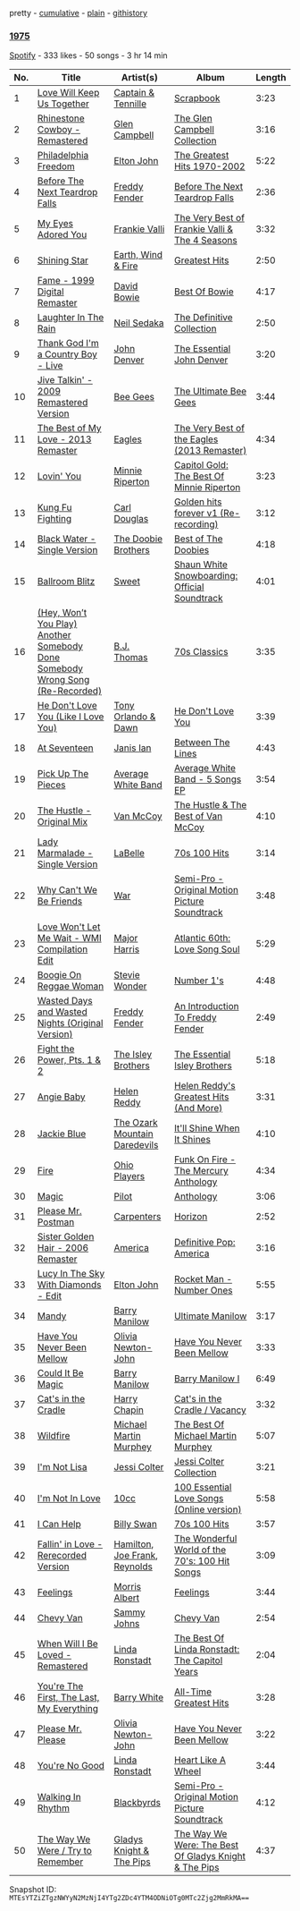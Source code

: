pretty - [cumulative](/playlists/cumulative/67FrRIrS2v0WAs8yE2JTUM.md) - [plain](/playlists/plain/67FrRIrS2v0WAs8yE2JTUM) - [githistory](https://github.githistory.xyz/mackorone/spotify-playlist-archive/blob/main/playlists/plain/67FrRIrS2v0WAs8yE2JTUM)

### [1975](https://open.spotify.com/playlist/67FrRIrS2v0WAs8yE2JTUM)

> 

[Spotify](https://open.spotify.com/user/spotify) - 333 likes - 50 songs - 3 hr 14 min

| No. | Title | Artist(s) | Album | Length |
|---|---|---|---|---|
| 1 | [Love Will Keep Us Together](https://open.spotify.com/track/10pcZvQ4QTKeHRvTUAeHVD) | [Captain & Tennille](https://open.spotify.com/artist/7BEfMxbaqx6dOpbtlEqScm) | [Scrapbook](https://open.spotify.com/album/6ezk9jUCncL6Dx7fdO7JfB) | 3:23 |
| 2 | [Rhinestone Cowboy \- Remastered](https://open.spotify.com/track/2Rlb9iEW5T3AdT9rnmbO91) | [Glen Campbell](https://open.spotify.com/artist/59hLmB5DrdihCYtNeFeW1U) | [The Glen Campbell Collection](https://open.spotify.com/album/7esu5PX4oISwISKn6H1JZn) | 3:16 |
| 3 | [Philadelphia Freedom](https://open.spotify.com/track/3KFSoXU5dom16qdvKEAMsx) | [Elton John](https://open.spotify.com/artist/3PhoLpVuITZKcymswpck5b) | [The Greatest Hits 1970\-2002](https://open.spotify.com/album/6CPTYd8BQRbF6VzhnTWIfL) | 5:22 |
| 4 | [Before The Next Teardrop Falls](https://open.spotify.com/track/4zR3RFKaodBHDeyhT7QDgI) | [Freddy Fender](https://open.spotify.com/artist/0SNdq9iJyup4XY6JbNHbt6) | [Before The Next Teardrop Falls](https://open.spotify.com/album/2zcVxVCdr2LE40QYvh1NAh) | 2:36 |
| 5 | [My Eyes Adored You](https://open.spotify.com/track/2cqVnbTiYgdun186IbDRwm) | [Frankie Valli](https://open.spotify.com/artist/3CDKmzJu6uwEGnPLLZffpD) | [The Very Best of Frankie Valli & The 4 Seasons](https://open.spotify.com/album/0NUEQILaBzavnzcMEs4buZ) | 3:32 |
| 6 | [Shining Star](https://open.spotify.com/track/26VrotMHCu4m9I1rbHB1GN) | [Earth, Wind & Fire](https://open.spotify.com/artist/4QQgXkCYTt3BlENzhyNETg) | [Greatest Hits](https://open.spotify.com/album/339IjdizH8YIpwOUbUWGjl) | 2:50 |
| 7 | [Fame \- 1999 Digital Remaster](https://open.spotify.com/track/2ItkFlbbaEfZ69sIuSeJqa) | [David Bowie](https://open.spotify.com/artist/0oSGxfWSnnOXhD2fKuz2Gy) | [Best Of Bowie](https://open.spotify.com/album/4SFOg7ds45qWIsgzpbhXJf) | 4:17 |
| 8 | [Laughter In The Rain](https://open.spotify.com/track/5kK5QHkx544IrrXBngWct3) | [Neil Sedaka](https://open.spotify.com/artist/5N6GwJzOcOY5kv8p0NjhYL) | [The Definitive Collection](https://open.spotify.com/album/00lyZYZv9DXihmbMpcNjMb) | 2:50 |
| 9 | [Thank God I'm a Country Boy \- Live](https://open.spotify.com/track/6n7bcDnJOuKj3Zc5FbnaWs) | [John Denver](https://open.spotify.com/artist/7EK1bQADBoqbYXnT4Cqv9w) | [The Essential John Denver](https://open.spotify.com/album/6f07FdTqnh4Wj71VqpPgz5) | 3:20 |
| 10 | [Jive Talkin' \- 2009 Remastered Version](https://open.spotify.com/track/5bKeVLylKwjv8KrAejxGOK) | [Bee Gees](https://open.spotify.com/artist/1LZEQNv7sE11VDY3SdxQeN) | [The Ultimate Bee Gees](https://open.spotify.com/album/3JXTUy5Ccdpe79HUgUiMF9) | 3:44 |
| 11 | [The Best of My Love \- 2013 Remaster](https://open.spotify.com/track/6x8C7SBqQukeaeh9etWdZY) | [Eagles](https://open.spotify.com/artist/0ECwFtbIWEVNwjlrfc6xoL) | [The Very Best of the Eagles \(2013 Remaster\)](https://open.spotify.com/album/5J0VCIp4TTsZBKOqWdbBSa) | 4:34 |
| 12 | [Lovin' You](https://open.spotify.com/track/4twhYPDyCP6ICeW3TtQVxP) | [Minnie Riperton](https://open.spotify.com/artist/2i1IdHG5w0wiSmJGoqAGlj) | [Capitol Gold: The Best Of Minnie Riperton](https://open.spotify.com/album/1Zc6fY5TjkirFsQIeX7KFL) | 3:23 |
| 13 | [Kung Fu Fighting](https://open.spotify.com/track/5t0Pxx2Yy3emqcla0EsINn) | [Carl Douglas](https://open.spotify.com/artist/5Pqx4mXYDGIDcg8E5FYjZ8) | [Golden hits forever v1 \(Re\-recording\)](https://open.spotify.com/album/62zOs1SNh5RIc3d5SdPQzK) | 3:12 |
| 14 | [Black Water \- Single Version](https://open.spotify.com/track/3x1v32I3SZNvC7q7bDhcGm) | [The Doobie Brothers](https://open.spotify.com/artist/39T6qqI0jDtSWWioX8eGJz) | [Best of The Doobies](https://open.spotify.com/album/32xyhzHlGGsDvs1E7qihRA) | 4:18 |
| 15 | [Ballroom Blitz](https://open.spotify.com/track/0JFc1TPOJtdrjytTMQa5Yh) | [Sweet](https://open.spotify.com/artist/3JaAGmSTpJK35DqWrDUzBz) | [Shaun White Snowboarding: Official Soundtrack](https://open.spotify.com/album/0QWjK3wGoCug92yQIeBdxu) | 4:01 |
| 16 | [\(Hey, Won’t You Play\) Another Somebody Done Somebody Wrong Song \(Re\-Recorded\)](https://open.spotify.com/track/0dNiJNcfP8sDFM1Fyz89vr) | [B.J\. Thomas](https://open.spotify.com/artist/0uUNzXylqsZdmFDwdxaP1V) | [70s Classics](https://open.spotify.com/album/0BHvTtxYQvZA9Ya6KewuX1) | 3:35 |
| 17 | [He Don't Love You \(Like I Love You\)](https://open.spotify.com/track/0XaaoZUWQFzcFiQbXKhABU) | [Tony Orlando & Dawn](https://open.spotify.com/artist/72NXpYBIaTfEeAAsxXLs0P) | [He Don't Love You](https://open.spotify.com/album/7KmJicIwOmhICUqD1ndi6V) | 3:39 |
| 18 | [At Seventeen](https://open.spotify.com/track/2mccPWSk3iNCw2697EzxCN) | [Janis Ian](https://open.spotify.com/artist/5c9uFWpZY2MTlk7Rft0tgp) | [Between The Lines](https://open.spotify.com/album/321HJjUwx91lf5XWnpiX7z) | 4:43 |
| 19 | [Pick Up The Pieces](https://open.spotify.com/track/1Apsc59v5KojwhFEVmYoe4) | [Average White Band](https://open.spotify.com/artist/3tx8fyu3c4OBP5nejYtUOb) | [Average White Band \- 5 Songs EP](https://open.spotify.com/album/74m662ll3NHZROH6ld1Deg) | 3:54 |
| 20 | [The Hustle \- Original Mix](https://open.spotify.com/track/75PHqzep3Lf11sIYP5ps5q) | [Van McCoy](https://open.spotify.com/artist/0bShb58TO0fM5jOjXhB1WT) | [The Hustle & The Best of Van McCoy](https://open.spotify.com/album/0QdIm38ml7jHplmYOqazbF) | 4:10 |
| 21 | [Lady Marmalade \- Single Version](https://open.spotify.com/track/3bFK0tj9d6IWdAUSX3oylo) | [LaBelle](https://open.spotify.com/artist/3DznKagEU8yMQZR9z33Da5) | [70s 100 Hits](https://open.spotify.com/album/1k7WkNHGPNPnri2tsowvtg) | 3:14 |
| 22 | [Why Can't We Be Friends](https://open.spotify.com/track/0Rkc2k7fhcla1LRSjZUGTN) | [War](https://open.spotify.com/artist/3ICyfoySNDZqtBVmaBT84I) | [Semi\-Pro \- Original Motion Picture Soundtrack](https://open.spotify.com/album/3U3BdoxSfeiLf1yrf3aMAE) | 3:48 |
| 23 | [Love Won't Let Me Wait \- WMI Compilation Edit](https://open.spotify.com/track/2HsSB8TgK43HHyLAFEBaC7) | [Major Harris](https://open.spotify.com/artist/0mpVqJaKwg11LdSRrvI0PL) | [Atlantic 60th: Love Song Soul](https://open.spotify.com/album/7M0fftlBwWyIoVsjqsAnkO) | 5:29 |
| 24 | [Boogie On Reggae Woman](https://open.spotify.com/track/4IbO6Y9VBWvNaiRrQPHuIW) | [Stevie Wonder](https://open.spotify.com/artist/7guDJrEfX3qb6FEbdPA5qi) | [Number 1's](https://open.spotify.com/album/5x7vXXWapy8cUmdSuwpUy1) | 4:48 |
| 25 | [Wasted Days and Wasted Nights \(Original Version\)](https://open.spotify.com/track/4pvb6DyuoMyftAGT1GXoA8) | [Freddy Fender](https://open.spotify.com/artist/0SNdq9iJyup4XY6JbNHbt6) | [An Introduction To Freddy Fender](https://open.spotify.com/album/1HGe89M4PixGQWzLrSFjbW) | 2:49 |
| 26 | [Fight the Power, Pts\. 1 & 2](https://open.spotify.com/track/4QODcUC2Ns0TdEbNroqvrm) | [The Isley Brothers](https://open.spotify.com/artist/53QzNeFpzAaXYnrDBbDrIp) | [The Essential Isley Brothers](https://open.spotify.com/album/6EgsYSfVYAygvcDvC1IO8v) | 5:18 |
| 27 | [Angie Baby](https://open.spotify.com/track/7Jx87mZSCjUWlVDCLiRFK6) | [Helen Reddy](https://open.spotify.com/artist/0Sq7oGrYEe0BDmb13wgjOO) | [Helen Reddy's Greatest Hits \(And More\)](https://open.spotify.com/album/2CGgJ9PpKXTDCEvJ6qS9AV) | 3:31 |
| 28 | [Jackie Blue](https://open.spotify.com/track/1R9EHsvzpXwOvlGkgDmE55) | [The Ozark Mountain Daredevils](https://open.spotify.com/artist/7jM2XoJBKhdL8oNnDr4re9) | [It'll Shine When It Shines](https://open.spotify.com/album/558WlMriwRXU9I2Hq6JMzG) | 4:10 |
| 29 | [Fire](https://open.spotify.com/track/2R4T2Nxu8dZD4KmECfVliG) | [Ohio Players](https://open.spotify.com/artist/6m30rs1IQqnWqV5nKMpU7U) | [Funk On Fire \- The Mercury Anthology](https://open.spotify.com/album/4FBrvP2RlrIrQCoO0HL2ty) | 4:34 |
| 30 | [Magic](https://open.spotify.com/track/6c1PtwU8vG4le6XwpJIU2W) | [Pilot](https://open.spotify.com/artist/6PwcexHTG0qJWQQwp05Bpm) | [Anthology](https://open.spotify.com/album/1N3q10isGlFhO9ADa0rI8d) | 3:06 |
| 31 | [Please Mr\. Postman](https://open.spotify.com/track/6eVOlcghvV4pB2gIQvcDKt) | [Carpenters](https://open.spotify.com/artist/1eEfMU2AhEo7XnKgL7c304) | [Horizon](https://open.spotify.com/album/2gByYsDFncvtJUzPmI53s1) | 2:52 |
| 32 | [Sister Golden Hair \- 2006 Remaster](https://open.spotify.com/track/0S4fNxBbROY6XBqW4wPDN5) | [America](https://open.spotify.com/artist/35U9lQaRWSQISxQAB94Meo) | [Definitive Pop: America](https://open.spotify.com/album/074qwgdr7Vn4rkqR4O5rK8) | 3:16 |
| 33 | [Lucy In The Sky With Diamonds \- Edit](https://open.spotify.com/track/2mQPKwRXPeIo0kMy22h2Pc) | [Elton John](https://open.spotify.com/artist/3PhoLpVuITZKcymswpck5b) | [Rocket Man \- Number Ones](https://open.spotify.com/album/2sXllDaZxKLSSHGe0deMWA) | 5:55 |
| 34 | [Mandy](https://open.spotify.com/track/4oV4dVj0evVFhjPLvUz8w8) | [Barry Manilow](https://open.spotify.com/artist/3alW3LYQS8K29z8C8NSLIX) | [Ultimate Manilow](https://open.spotify.com/album/2GAmoT3vdSG2OKA1pwFjwG) | 3:17 |
| 35 | [Have You Never Been Mellow](https://open.spotify.com/track/5ehVOC0zSdwWqyZlhomJSi) | [Olivia Newton\-John](https://open.spotify.com/artist/4BoRxUdrcgbbq1rxJvvhg9) | [Have You Never Been Mellow](https://open.spotify.com/album/0nDDIFFIpw5F1fSKe84UU9) | 3:33 |
| 36 | [Could It Be Magic](https://open.spotify.com/track/6FDrn47S3Q4s9rhLHm4um0) | [Barry Manilow](https://open.spotify.com/artist/3alW3LYQS8K29z8C8NSLIX) | [Barry Manilow I](https://open.spotify.com/album/57vciHCWBA2JvPDdhZ5dHE) | 6:49 |
| 37 | [Cat's in the Cradle](https://open.spotify.com/track/6hLqEJg2GnnDG4W0Y64hyD) | [Harry Chapin](https://open.spotify.com/artist/42q4Ivs7tAiCZ5C7eG5q4c) | [Cat's in the Cradle / Vacancy](https://open.spotify.com/album/2Nh9PmJwU1W7d06m7woqB1) | 3:32 |
| 38 | [Wildfire](https://open.spotify.com/track/737c89v3Zdit8EUyNJ7KeS) | [Michael Martin Murphey](https://open.spotify.com/artist/4jL1usPiGDK8TD46zJP4gu) | [The Best Of Michael Martin Murphey](https://open.spotify.com/album/4oNkliPdTLg2FHIDp4PgDN) | 5:07 |
| 39 | [I'm Not Lisa](https://open.spotify.com/track/2G9HPwBaHica41sMtQ7QvX) | [Jessi Colter](https://open.spotify.com/artist/43HpW8B5gYRnYbSzm37n5v) | [Jessi Colter Collection](https://open.spotify.com/album/1ik8galDoBJrMqOAf4n6PZ) | 3:21 |
| 40 | [I'm Not In Love](https://open.spotify.com/track/6pWOFsrc9iho2uqhbHK1kV) | [10cc](https://open.spotify.com/artist/6i6WlGzQtXtz7GcC5H5st5) | [100 Essential Love Songs \(Online version\)](https://open.spotify.com/album/3UgnOTcOt4JlplBn3eL82v) | 5:58 |
| 41 | [I Can Help](https://open.spotify.com/track/6oDOACuzVZPMNaAfLGpCWG) | [Billy Swan](https://open.spotify.com/artist/6nNkKMkPl1qBCEW3Al9eVV) | [70s 100 Hits](https://open.spotify.com/album/1k7WkNHGPNPnri2tsowvtg) | 3:57 |
| 42 | [Fallin' in Love \- Rerecorded Version](https://open.spotify.com/track/5TR0TfoUWUwaOWeCXELy5m) | [Hamilton](https://open.spotify.com/artist/56xde3bnvx5G7v6Grx4985), [Joe Frank](https://open.spotify.com/artist/4XhH1SoXmjHPye3Ax2rbgy), [Reynolds](https://open.spotify.com/artist/5wvbmLEn1xBIy0w8Ze2CLr) | [The Wonderful World of the 70's: 100 Hit Songs](https://open.spotify.com/album/5pVffpSDVlqPRADnKRmSRE) | 3:09 |
| 43 | [Feelings](https://open.spotify.com/track/7sbRf4ILKrUnzImzxxO94k) | [Morris Albert](https://open.spotify.com/artist/4sFsq7NFJ0zz0uN3Zb6QJ9) | [Feelings](https://open.spotify.com/album/2eTfwo3P67ae9tXKNt5ZHU) | 3:44 |
| 44 | [Chevy Van](https://open.spotify.com/track/3O3HTZ2O88k9zlC913mQzL) | [Sammy Johns](https://open.spotify.com/artist/5L2UqkzpfZD5OpdA6fSfVH) | [Chevy Van](https://open.spotify.com/album/38p3U3WzgfMz9GnC0Ujrp8) | 2:54 |
| 45 | [When Will I Be Loved \- Remastered](https://open.spotify.com/track/2MCiAzjR2Uo9cZUnWhGIRI) | [Linda Ronstadt](https://open.spotify.com/artist/1sXbwvCQLGZnaH0Jp2HTVc) | [The Best Of Linda Ronstadt: The Capitol Years](https://open.spotify.com/album/68B2voidWkXgP0MeVPVJxO) | 2:04 |
| 46 | [You're The First, The Last, My Everything](https://open.spotify.com/track/4GEk3BQzlP4pysQdHS676E) | [Barry White](https://open.spotify.com/artist/3rfgbfpPSfXY40lzRK7Syt) | [All\-Time Greatest Hits](https://open.spotify.com/album/0SOfroMEagoUTFsXRnBGEy) | 3:28 |
| 47 | [Please Mr\. Please](https://open.spotify.com/track/1lL1jDnZTH60djVb6vKIQj) | [Olivia Newton\-John](https://open.spotify.com/artist/4BoRxUdrcgbbq1rxJvvhg9) | [Have You Never Been Mellow](https://open.spotify.com/album/0nDDIFFIpw5F1fSKe84UU9) | 3:22 |
| 48 | [You're No Good](https://open.spotify.com/track/23DZLSxCK6kM8FF2RlzKDl) | [Linda Ronstadt](https://open.spotify.com/artist/1sXbwvCQLGZnaH0Jp2HTVc) | [Heart Like A Wheel](https://open.spotify.com/album/7upKDUGJUjsvfIe6vuVB0b) | 3:44 |
| 49 | [Walking In Rhythm](https://open.spotify.com/track/6IrorKreTOY9k5hUq3g02a) | [Blackbyrds](https://open.spotify.com/artist/7uykqYYhDUugFJgKZWXIWq) | [Semi\-Pro \- Original Motion Picture Soundtrack](https://open.spotify.com/album/3U3BdoxSfeiLf1yrf3aMAE) | 4:12 |
| 50 | [The Way We Were / Try to Remember](https://open.spotify.com/track/6lW9hLfFSpbsiDZ4fCkA0B) | [Gladys Knight & The Pips](https://open.spotify.com/artist/0TF2NxkJZPQoX1H53rEFM1) | [The Way We Were: The Best Of Gladys Knight & The Pips](https://open.spotify.com/album/1KedFSRT6J8cWV4cCG06kE) | 4:37 |

Snapshot ID: `MTEsYTZiZTgzNWYyN2MzNjI4YTg2ZDc4YTM4ODNiOTg0MTc2Zjg2MmRkMA==`
